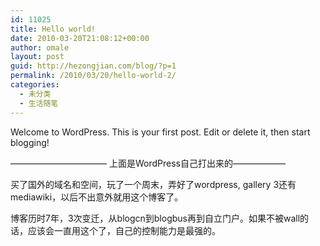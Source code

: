 ```yaml
---
id: 11025
title: Hello world!
date: 2010-03-20T21:08:12+00:00
author: omale
layout: post
guid: http://hezongjian.com/blog/?p=1
permalink: /2010/03/20/hello-world-2/
categories:
  - 未分类
  - 生活随笔
---
```

Welcome to WordPress. This is your first post. Edit or delete it, then start blogging!

&#8212;&#8212;&#8212;&#8212;&#8212;&#8212;&#8212;&#8212;&#8212;&#8212;&#8212; 上面是WordPress自己打出来的&#8212;&#8212;&#8212;&#8212;&#8212;&#8212;

买了国外的域名和空间，玩了一个周末，弄好了wordpress, gallery 3还有mediawiki，以后不出意外就用这个博客了。

博客历时7年，3次变迁，从blogcn到blogbus再到自立门户。如果不被wall的话，应该会一直用这个了，自己的控制能力是最强的。
